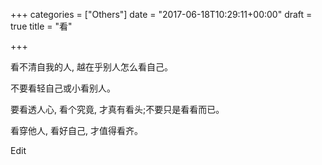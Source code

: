+++
categories = ["Others"]
date = "2017-06-18T10:29:11+00:00"
draft = true
title = "看"

+++


看不清自我的人, 越在乎别人怎么看自己。

不要看轻自己或小看别人。

要看透人心, 看个究竟, 才真有看头;不要只是看看而已。

看穿他人, 看好自己, 才值得看齐。

Edit